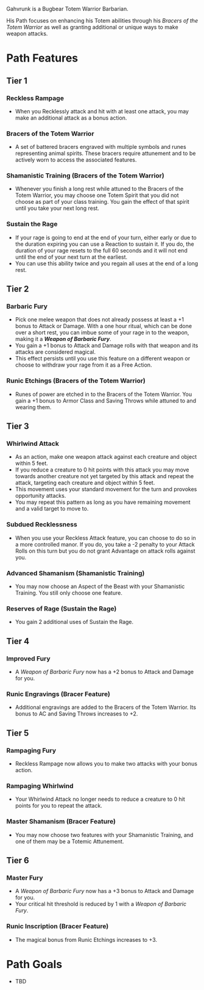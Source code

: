 ﻿Gahvrunk is a Bugbear Totem Warrior Barbarian.

His Path focuses on enhancing his Totem abilities through his *Bracers of the Totem Warrior* as well as granting additional or unique ways to make weapon attacks.

# Path Features
## Tier 1
### Reckless Rampage
* When you Recklessly attack and hit with at least one attack, you may make an additional attack as a bonus action.
### Bracers of the Totem Warrior
* A set of battered bracers engraved with multiple symbols and runes representing animal spirits. These bracers require attunement and to be actively worn to access the associated features.
### Shamanistic Training (Bracers of the Totem Warrior)
* Whenever you finish a long rest while attuned to the Bracers of the Totem Warrior, you may choose one Totem Spirit that you did not choose as part of your class training. You gain the effect of that spirit until you take your next long rest.
### Sustain the Rage
* If your rage is going to end at the end of your turn, either early or due to the duration expiring you can use a Reaction to sustain it. If you do, the duration of your rage resets to the full 60 seconds and it will not end until the end of your next turn at the earliest.
* You can use this ability twice and you regain all uses at the end of a long rest.

## Tier 2
### Barbaric Fury
* Pick one melee weapon that does not already possess at least a +1 bonus to Attack or Damage. With a one hour ritual, which can be done over a short rest, you can imbue some of your rage in to the weapon, making it a ***Weapon of Barbaric Fury***. 
* You gain a +1 bonus to Attack and Damage rolls with that weapon and its attacks are considered magical.
* This effect persists until you use this feature on a different weapon or choose to withdraw your rage from it as a Free Action.
### Runic Etchings (Bracers of the Totem Warrior)
* Runes of power are etched in to the Bracers of the Totem Warrior. You gain a +1 bonus to Armor Class and Saving Throws while attuned to and wearing them.

## Tier 3
### Whirlwind Attack
* As an action, make one weapon attack against each creature and object within 5 feet.
* If you reduce a creature to 0 hit points with this attack you may move towards another creature not yet targeted by this attack and repeat the attack, targeting each creature and object within 5 feet.
* This movement uses your standard movement for the turn and provokes opportunity attacks.
* You may repeat this pattern as long as you have remaining movement and a valid target to move to.
### Subdued Recklessness
* When you use your Reckless Attack feature, you can choose to do so in a more controlled manor. If you do, you take a -2 penalty to your Attack Rolls on this turn but you do not grant Advantage on attack rolls against you.
### Advanced Shamanism (Shamanistic Training)
* You may now choose an Aspect of the Beast with your Shamanistic Training. You still only choose one feature.
### Reserves of Rage (Sustain the Rage)
* You gain 2 additional uses of Sustain the Rage.

## Tier 4
### Improved Fury
* A *Weapon of Barbaric Fury* now has a +2 bonus to Attack and Damage for you.
### Runic Engravings (Bracer Feature)
* Additional engravings are added to the Bracers of the Totem Warrior. Its bonus to AC and Saving Throws increases to +2.

## Tier 5
### Rampaging Fury
* Reckless Rampage now allows you to make two attacks with your bonus action.
### Rampaging Whirlwind
* Your Whirlwind Attack no longer needs to reduce a creature to 0 hit points for you to repeat the attack.
### Master Shamanism (Bracer Feature)
* You may now choose two features with your Shamanistic Training, and one of them may be a Totemic Attunement.

## Tier 6
### Master Fury
* A *Weapon of Barbaric Fury* now has a +3 bonus to Attack and Damage for you.
* Your critical hit threshold is reduced by 1 with a *Weapon of Barbaric Fury*.
### Runic Inscription (Bracer Feature)
* The magical bonus from Runic Etchings increases to +3.

# Path Goals
* TBD

